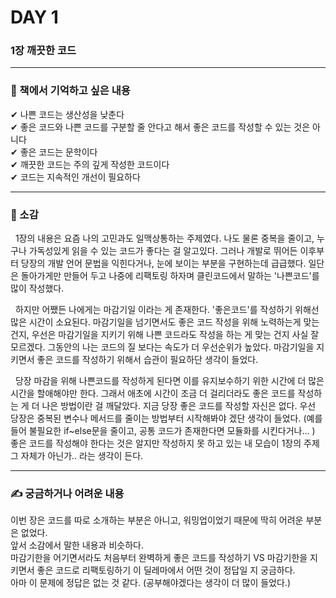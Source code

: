 # DAY 1 
###  1장 깨끗한 코드
---


### 📖 책에서 기억하고 싶은 내용

✔ 나쁜 코드는 생산성을 낮춘다
<br/>
✔ 좋은  코드와 나쁜 코드를 구분할 줄 안다고 해서 좋은 코드를 작성할 수 있는 것은 아니다 
<br/>
✔ 좋은 코드는 문학이다 
<br/>
✔ 깨끗한 코드는 주의 깊게 작성한 코드이다
<br/>
✔ 코드는 지속적인 개선이 필요하다 
<br/>
- - - 

### 📖 소감 
  &nbsp; 1장의 내용은 요즘 나의 고민과도 일맥상통하는 주제였다. 나도 물론 중복을 줄이고, 누구나 가독성있게 읽을 수 있는 코드가 좋다는 걸 알고있다. 그러나 개발로 뛰어든 이후부터 당장의 개발 언어 문법을 익힌다거나, 눈에 보이는 부분을 구현하는데 급급했다. 일단은 돌아가게만 만들어 두고 나중에 리팩토링 하자며 클린코드에서 말하는 '나쁜코드'를 많이 작성했다. 
  
  &nbsp; 하지만 어쨌든 나에게는 마감기일 이라는 게 존재한다. '좋은코드'를 작성하기 위해선 많은 시간이 소요된다. 마감기일을 넘기면서도 좋은 코드 작성을 위해 노력하는게 맞는 건지, 우선은 마감기일을 지키기 위해 나쁜 코드라도 작성을 하는 게 맞는 건지 사실 잘 모르겠다. 그동안의 나는 코드의 질 보다는 속도가 더 우선순위가 높았다. 마감기일을 지키면서 좋은 코드를 작성하기 위해서 습관이 필요하단 생각이 들었다. 
  
  &nbsp; 당장 마감을 위해 나쁜코드를 작성하게 된다면 이를 유지보수하기 위한 시간에 더 많은 시간을 할애해야만 한다. 그래서 애초에 시간이 조금 더 걸리더라도 좋은 코드를 작성하는 게 더 나은 방법이란 걸 깨달았다. 지금 당장 좋은 코드를 작성할 자신은 없다. 우선 당장은 중복된 변수나 메서드를 줄이는 방법부터 시작해봐야 겠단 생각이 들었다. (예를 들어 불필요한 if~else문을 줄이고, 공통 코드가 존재한다면 모듈화를 시킨다거나... )
  좋은 코드를 작성해야 한다는 것은 알지만 작성하지 못 하고 있는 내 모습이 1장의 주제 그 자체가 아닌가.. 라는 생각이 든다. 
  - - - 
 ### ✍  궁금하거나 어려운 내용 
 이번 장은 코드를 따로 소개하는 부분은 아니고, 워밍업이었기 때문에 딱히 어려운 부분은 없었다. 
 <br/>
 앞서 소감에서 말한 내용과 비슷하다. 
 <br/>
 마감기한을 어기면서라도 처음부터 완벽하게 좋은 코드를 작성하기 VS 마감기한을 지키면서 좋은 코드로 리팩토링하기 
 이 딜레마에서 어떤 것이 정답일 지 궁금하다. 
 <br/>
 아마 이 문제에 정답은 없는 것 같다. (공부해야겠다는 생각이 더 많이 들었다.)


